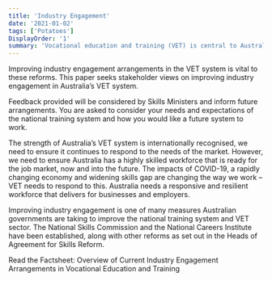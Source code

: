 ```yaml
---
title: 'Industry Engagement'
date: '2021-01-02'
tags: ['Potatoes']
DisplayOrder: '1'
summary: 'Vocational education and training (VET) is central to Australia’s economic growth and business productivity and is a key part of Australia’s economic recovery from COVID-19. The Commonwealth, state and territory governments have agreed to reforming the VET system to ensure it is delivering for learners and employers. This will equip Australians with the skills they need to upskill in current roles or apply to new and emerging jobs.'
---
```


Improving industry engagement arrangements in the VET system is vital to these reforms. This paper seeks stakeholder views on improving industry engagement in Australia’s VET system.

Feedback provided will be considered by Skills Ministers and inform future arrangements. You are asked to consider your needs and expectations of the national training system and how you would like a future system to work.

The strength of Australia’s VET system is internationally recognised, we need to ensure it continues to respond to the needs of the market. However, we need to ensure Australia has a highly skilled workforce that is ready for the job market, now and into the future. The impacts of COVID-19, a rapidly changing economy and widening skills gap are changing the way we work – VET needs to respond to this. Australia needs a responsive and resilient workforce that delivers for businesses and employers.

Improving industry engagement is one of many measures Australian governments are taking to improve the national training system and VET sector. The National Skills Commission and the National Careers Institute have been established, along with other reforms as set out in the Heads of Agreement for Skills Reform.

Read the Factsheet: Overview of Current Industry Engagement Arrangements in Vocational Education and Training
